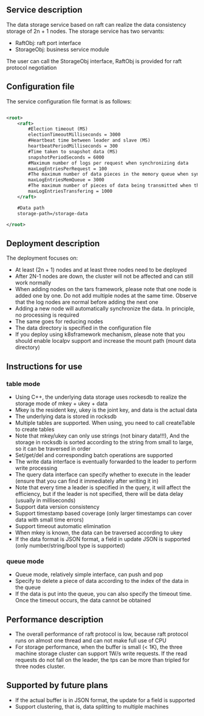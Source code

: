 ## Service description

The data storage service based on raft can realize the data consistency storage of 2n + 1 nodes.
The storage service has two servants:
- RaftObj: raft port interface
- StorageObj: business service module

The user can call the StorageObj interface, RaftObj is provided for raft protocol negotiation

## Configuration file

The service configuration file format is as follows:

```xml

<root>
    <raft>
        #Election timeout (MS)
        electionTimeoutMilliseconds = 3000
        #Heartbeat time between leader and slave (MS)
        heartbeatPeriodMilliseconds = 300
        #Time taken to snapshot data (MS)
        snapshotPeriodSeconds = 6000
        #Maximum number of logs per request when synchronizing data
        maxLogEntriesPerRequest = 100
        #The maximum number of data pieces in the memory queue when synchronizing data
        maxLogEntriesMemQueue = 3000
        #The maximum number of pieces of data being transmitted when the same data
        maxLogEntriesTransfering = 1000
    </raft>

    #Data path
    storage-path=/storage-data

</root>

```

## Deployment description

The deployment focuses on:
- At least (2n + 1) nodes and at least three nodes need to be deployed
- After 2N-1 nodes are down, the cluster will not be affected and can still work normally
- When adding nodes on the tars framework, please note that one node is added one by one. Do not add multiple nodes at the same time. Observe that the log nodes are normal before adding the next one
- Adding a new node will automatically synchronize the data. In principle, no processing is required
- The same goes for reducing nodes
- The data directory is specified in the configuration file
- If you deploy using k8sframework mechanism, please note that you should enable localpv support and increase the mount path (mount data directory)

## Instructions for use

### table mode
- Using C++, the underlying data storage uses rockesdb to realize the storage mode of mkey + ukey + data
- Mkey is the resident key, ukey is the joint key, and data is the actual data
- The underlying data is stored in rocksdb
- Multiple tables are supported. When using, you need to call createTable to create tables
- Note that mkey/ukey can only use strings (not binary data!!!), And the storage in rocksdb is sorted according to the string from small to large, so it can be traversed in order
- Set/get/del and corresponding batch operations are supported
- The write data interface is eventually forwarded to the leader to perform write processing
- The query data interface can specify whether to execute in the leader (ensure that you can find it immediately after writing it in)
- Note that every time a leader is specified in the query, it will affect the efficiency, but if the leader is not specified, there will be data delay (usually in milliseconds)
- Support data version consistency
- Support timestamp based coverage (only larger timestamps can cover data with small time errors)
- Support timeout automatic elimination
- When mkey is known, the data can be traversed according to ukey 
- If the data format is JSON format, a field in update JSON is supported (only number/string/bool type is supported)

### queue mode
- Queue mode, relatively simple interface, can push and pop
- Specify to delete a piece of data according to the index of the data in the queue
- If the data is put into the queue, you can also specify the timeout time. Once the timeout occurs, the data cannot be obtained

## Performance description

- The overall performance of raft protocol is low, because raft protocol runs on almost one thread and can not make full use of CPU
- For storage performance, when the buffer is small (< 1K), the three machine storage cluster can support 1W/s write requests. If the read requests do not fall on the leader, the tps can be more than tripled for three nodes cluster.

## Supported by future plans

- If the actual buffer is in JSON format, the update for a field is supported
- Support clustering, that is, data splitting to multiple machines